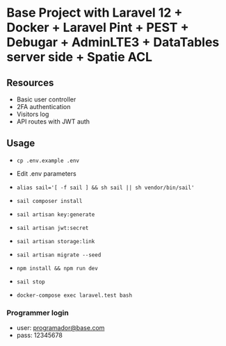 # Base Project with Laravel 12 + Docker + Laravel Pint + PEST + Debugar + AdminLTE3 + DataTables server side + Spatie ACL

## Resources

-   Basic user controller
-   2FA authentication
-   Visitors log
-   API routes with JWT auth

## Usage

-   `cp .env.example .env`
-   Edit .env parameters
-   `alias sail='[ -f sail ] && sh sail || sh vendor/bin/sail'`
-   `sail composer install`
-   `sail artisan key:generate`
-   `sail artisan jwt:secret`
-   `sail artisan storage:link`
-   `sail artisan migrate --seed`
-   `npm install && npm run dev`
-   `sail stop`

-   `docker-compose exec laravel.test bash`

### Programmer login

-   user: <programador@base.com>
-   pass: 12345678
